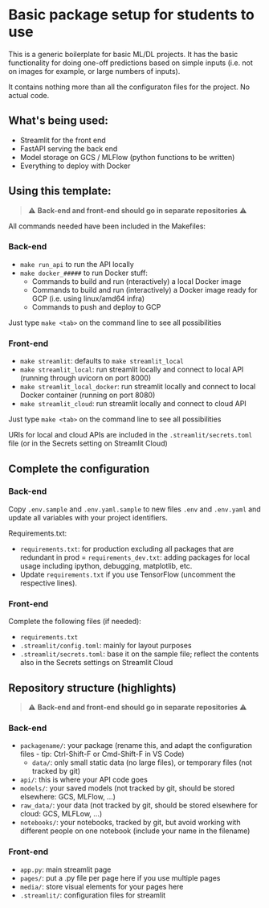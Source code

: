 # Basic package setup for students to use

This is a generic boilerplate for basic ML/DL projects.
It has the basic functionality for doing one-off predictions based on simple inputs (i.e. not on images for example, or large numbers of inputs).

It contains nothing more than all the configuraton files for the project. No actual code.

## What's being used:
- Streamlit for the front end
- FastAPI serving the back end
- Model storage on GCS / MLFlow (python functions to be written)
- Everything to deploy with Docker

## Using this template:

> :warning: **Back-end and front-end should go in separate repositories** :warning:

All commands needed have been included in the Makefiles:

### Back-end

- `make run_api` to run the API locally
- `make docker_#####` to run Docker stuff:
  - Commands to build and run (nteractively) a local Docker image
  - Commands to build and run (interactively) a Docker image ready for GCP (i.e. using linux/amd64 infra)
  - Commands to push and deploy to GCP

Just type `make <tab>` on the command line to see all possibilities

### Front-end
- `make streamlit`: defaults to `make streamlit_local`
- `make streamlit_local`: run streamlit locally and connect to local API (running through uvicorn on port 8000)
- `make streamlit_local_docker`: run streamlit locally and connect to local Docker container (running on port 8080)
- `make streamlit_cloud`: run streamlit locally and connect to cloud API

Just type `make <tab>` on the command line to see all possibilities

URIs for local and cloud APIs are included in the `.streamlit/secrets.toml` file (or in the Secrets setting on Streamlit Cloud)


## Complete the configuration

### Back-end

Copy `.env.sample` and `.env.yaml.sample` to new files `.env` and `.env.yaml` and update all variables with your project identifiers.

Requirements.txt:
- `requirements.txt`: for production excluding all packages that are redundant in prod
= `requirements_dev.txt`: adding packages for local usage including ipython, debugging, matplotlib, etc.
- Update `requirements.txt` if you use TensorFlow (uncomment the respective lines).

### Front-end

Complete the following files (if needed):
- `requirements.txt`
- `.streamlit/config.toml`: mainly for layout purposes
- `.streamlit/secrets.toml`: base it on the sample file; reflect the contents also in the Secrets settings on Streamlit Cloud

## Repository structure (highlights)

> :warning: **Back-end and front-end should go in separate repositories** :warning:

### Back-end

- `packagename/`: your package (rename this, and adapt the configuration files - tip: Ctrl-Shift-F or Cmd-Shift-F in VS Code)
  - `data/`: only small static data (no large files), or temporary files (not tracked by git)
- `api/`: this is where your API code goes
- `models/`: your saved models (not tracked by git, should be stored elsewhere: GCS, MLFlow, ...)
- `raw_data/`: your data (not tracked by git, should be stored elsewhere for cloud: GCS, MLFLow, ...)
- `notebooks/`: your notebooks, tracked by git, but avoid working with different people on one notebook (include your name in the filename)

### Front-end

- `app.py`: main streamlit page
- `pages/`: put a .py file per page here if you use multiple pages
- `media/`: store visual elements for your pages here
- `.streamlit/`: configuration files for streamlit
